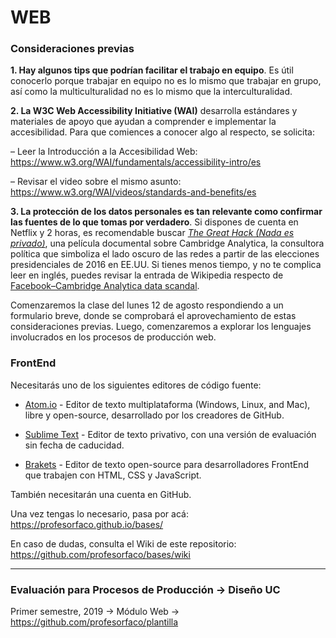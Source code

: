 # WEB

### Consideraciones previas

**1. Hay algunos tips que podrían facilitar el trabajo en equipo**. Es útil conocerlo porque trabajar en equipo no es lo mismo que trabajar en grupo, así como la multiculturalidad no es lo mismo que la interculturalidad. 

**2. La W3C Web Accessibility Initiative (WAI)** desarrolla estándares y materiales de apoyo que ayudan a comprender e implementar la accesibilidad. Para que comiences a conocer algo al respecto, se solicita:

– Leer la Introducción a la Accesibilidad Web: https://www.w3.org/WAI/fundamentals/accessibility-intro/es

– Revisar el video sobre el mismo asunto: https://www.w3.org/WAI/videos/standards-and-benefits/es

**3. La protección de los datos personales es tan relevante como confirmar las fuentes de lo que tomas por verdadero**. Si dispones de cuenta en Netflix y 2 horas, es recomendable buscar *[The Great Hack (Nada es privado)](https://www.netflix.com/title/80117542)*, una película documental sobre Cambridge Analytica, la consultora política que simboliza el lado oscuro de las redes a partir de las elecciones presidenciales de 2016 en EE.UU. Si tienes menos tiempo, y no te complica leer en inglés, puedes revisar la entrada de Wikipedia respecto de [Facebook–Cambridge Analytica data scandal](https://en.wikipedia.org/wiki/Facebook–Cambridge_Analytica_data_scandal). 

Comenzaremos la clase del lunes 12 de agosto respondiendo a un formulario breve, donde se comprobará el aprovechamiento de estas consideraciones previas. Luego, comenzaremos a explorar los lenguajes involucrados en los procesos de producción web.

### FrontEnd

Necesitarás uno de los siguientes editores de código fuente: 

- [Atom.io](https://atom.io/) - Editor de texto multiplataforma (Windows, Linux, and Mac), libre y open-source, desarrollado por los creadores de GitHub. 

- [Sublime Text](https://www.sublimetext.com/) - Editor de texto privativo, con una versión de evaluación sin fecha de caducidad.

- [Brakets](http://brackets.io/) - Editor de texto open-source para desarrolladores FrontEnd que trabajen con HTML, CSS y JavaScript.

También necesitarán una cuenta en GitHub.

Una vez tengas lo necesario, pasa por acá: https://profesorfaco.github.io/bases/

En caso de dudas, consulta el Wiki de este repositorio: https://github.com/profesorfaco/bases/wiki

- - - - - - - 

### Evaluación para Procesos de Producción → Diseño UC

Primer semestre, 2019 → Módulo Web → https://github.com/profesorfaco/plantilla

